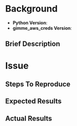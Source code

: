 <!--
  Hi there! Thank you for discovering and submitting an issue.

  Before you submit this; let's make sure of a few things.
-->

# Background 

- **Python Version**: 
- **gimme_aws_creds Version**: 


##  Brief Description


# Issue 

## Steps To Reproduce


## Expected Results


## Actual Results
